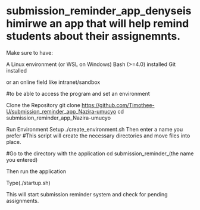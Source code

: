 # submission_reminder_app_denyseishimirwe an app that will help remind students about their assignemnts.
Make sure to have:

A Linux environment (or WSL on Windows) Bash (>=4.0) installed Git installed

or an online field like intranet/sandbox

#to be able to access the program and set an environment

Clone the Repository git clone https://github.com/Timothee-U/submission_reminder_app_Nazira-umucyo cd submission_reminder_app_Nazira-umucyo

Run Environment Setup ./create_environment.sh Then enter a name you prefer #This script will create the necessary directories and move files into place.

#Go to the directory with the application cd submission_reminder_(the name you entered)

Then run the application

Type(./startup.sh)

This will start submission reminder system and check for pending assignments.
